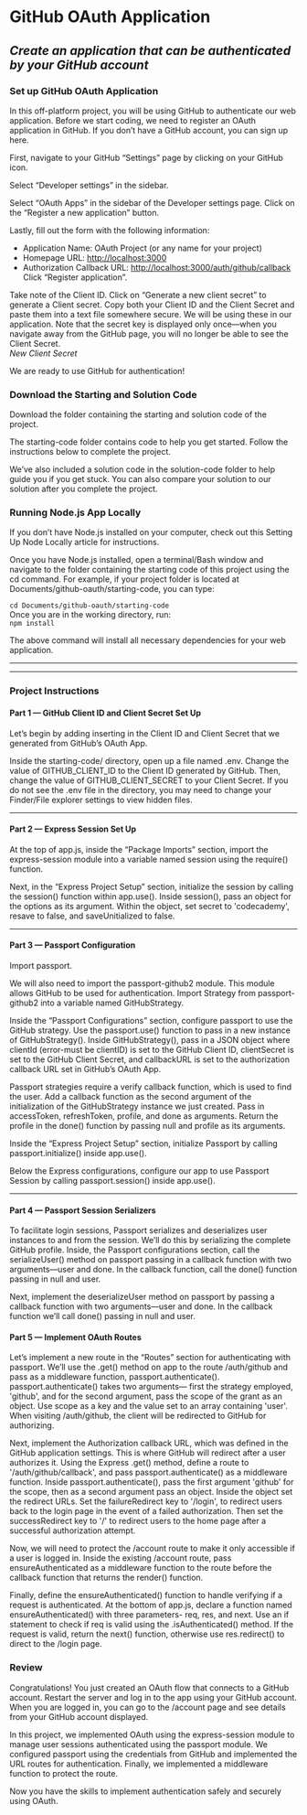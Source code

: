 # GitHub OAuth Application

## *Create an application that can be authenticated by your GitHub account*

### Set up GitHub OAuth Application

In this off-platform project, you will be using GitHub to authenticate our web application. Before we start coding, we need to register an OAuth application in GitHub. If you don’t have a GitHub account, you can sign up here.

First, navigate to your GitHub “Settings” page by clicking on your GitHub icon.  

Select “Developer settings” in the sidebar.  

Select “OAuth Apps” in the sidebar of the Developer settings page. Click on the “Register a new application” button.  

Lastly, fill out the form with the following information:  

- Application Name: OAuth Project (or any name for your project)
- Homepage URL: <http://localhost:3000>
- Authorization Callback URL: <http://localhost:3000/auth/github/callback>
Click “Register application”.  

Take note of the Client ID. Click on “Generate a new client secret” to generate a Client secret. Copy both your Client ID and the Client Secret and paste them into a text file somewhere secure. We will be using these in our application. Note that the secret key is displayed only once—when you navigate away from the GitHub page, you will no longer be able to see the Client Secret.  
*New Client Secret*

We are ready to use GitHub for authentication!

### Download the Starting and Solution Code

Download the folder containing the starting and solution code of the project.

The starting-code folder contains code to help you get started. Follow the instructions below to complete the project.

We’ve also included a solution code in the solution-code folder to help guide you if you get stuck. You can also compare your solution to our solution after you complete the project.

### Running Node.js App Locally

If you don’t have Node.js installed on your computer, check out this Setting Up Node Locally article for instructions.

Once you have Node.js installed, open a terminal/Bash window and navigate to the folder containing the starting code of this project using the cd command. For example, if your project folder is located at Documents/github-oauth/starting-code, you can type:

`cd Documents/github-oauth/starting-code`  
Once you are in the working directory, run:  
`npm install`

The above command will install all necessary dependencies for your web application.

---
---

### Project Instructions

#### Part 1 — GitHub Client ID and Client Secret Set Up

Let’s begin by adding inserting in the Client ID and Client Secret that we generated from GitHub’s OAuth App.

Inside the starting-code/ directory, open up a file named .env. Change the value of GITHUB_CLIENT_ID to the Client ID generated by GitHub. Then, change the value of GITHUB_CLIENT_SECRET to your Client Secret. If you do not see the .env file in the directory, you may need to change your Finder/File explorer settings to view hidden files.

---

#### Part 2 — Express Session Set Up

At the top of app.js, inside the “Package Imports” section, import the express-session module into a variable named session using the require() function.

Next, in the “Express Project Setup” section, initialize the session by calling the session() function within app.use(). Inside session(), pass an object for the options as its argument. Within the object, set secret to 'codecademy', resave to false, and saveUnitialized to false.

---

#### Part 3 — Passport Configuration

Import passport.

We will also need to import the passport-github2 module. This module allows GitHub to be used for authentication. Import Strategy from passport-github2 into a variable named GitHubStrategy.

Inside the “Passport Configurations” section, configure passport to use the GitHub strategy. Use the passport.use() function to pass in a new instance of GitHubStrategy(). Inside GitHubStrategy(), pass in a JSON object where clientId (error-must be clientID) is set to the GitHub Client ID, clientSecret is set to the GitHub Client Secret, and callbackURL is set to the authorization callback URL set in GitHub’s OAuth App.

Passport strategies require a verify callback function, which is used to find the user. Add a callback function as the second argument of the initialization of the GitHubStrategy instance we just created. Pass in accessToken, refreshToken, profile, and done as arguments. Return the profile in the done() function by passing null and profile as its arguments.

Inside the “Express Project Setup” section, initialize Passport by calling passport.initialize() inside app.use().

Below the Express configurations, configure our app to use Passport Session by calling passport.session() inside app.use().

---

#### Part 4 — Passport Session Serializers

To facilitate login sessions, Passport serializes and deserializes user instances to and from the session. We’ll do this by serializing the complete GitHub profile. Inside, the Passport configurations section, call the serializeUser() method on passport passing in a callback function with two arguments—user and done. In the callback function, call the done() function passing in null and user.

Next, implement the deserializeUser method on passport by passing a callback function with two arguments—user and done. In the callback function we’ll call done() passing in null and user.

#### Part 5 — Implement OAuth Routes

Let’s implement a new route in the “Routes” section for authenticating with passport. We’ll use the .get() method on app to the route /auth/github and pass as a middleware function, passport.authenticate(). passport.authenticate() takes two arguments— first the strategy employed, 'github', and for the second argument, pass the scope of the grant as an object. Use scope as a key and the value set to an array containing 'user'. When visiting /auth/github, the client will be redirected to GitHub for authorizing.

Next, implement the Authorization callback URL, which was defined in the GitHub application settings. This is where GitHub will redirect after a user authorizes it. Using the Express .get() method, define a route to '/auth/github/callback', and pass passport.authenticate() as a middleware function. Inside passport.authenticate(), pass the first argument 'github' for the scope, then as a second argument pass an object. Inside the object set the redirect URLs. Set the failureRedirect key to '/login', to redirect users back to the login page in the event of a failed authorization. Then set the successRedirect key to '/' to redirect users to the home page after a successful authorization attempt.

Now, we will need to protect the /account route to make it only accessible if a user is logged in. Inside the existing /account route, pass ensureAuthenticated as a middleware function to the route before the callback function that returns the render() function.

Finally, define the ensureAuthenticated() function to handle verifying if a request is authenticated. At the bottom of app.js, declare a function named ensureAuthenticated() with three parameters- req, res, and next. Use an if statement to check if req is valid using the .isAuthenticated() method. If the request is valid, return the next() function, otherwise use res.redirect() to direct to the /login page.

### Review

Congratulations! You just created an OAuth flow that connects to a GitHub account. Restart the server and log in to the app using your GitHub account. When you are logged in, you can go to the /account page and see details from your GitHub account displayed.

In this project, we implemented OAuth using the express-session module to manage user sessions authenticated using the passport module. We configured passport using the credentials from GitHub and implemented the URL routes for authentication. Finally, we implemented a middleware function to protect the route.

Now you have the skills to implement authentication safely and securely using OAuth.
